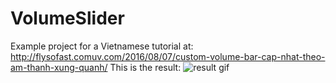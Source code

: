 # VolumeSlider
Example project for a Vietnamese tutorial at: http://flysofast.comuv.com/2016/08/07/custom-volume-bar-cap-nhat-theo-am-thanh-xung-quanh/
This is the result: ![result gif](http://flysofast.comuv.com/wp-content/uploads/2016/07/ezgif.com-crop-1.gif) 
